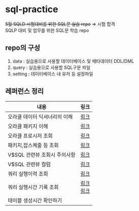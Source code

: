 # sql-practice
<s>5월 SQLD 시험대비를 위한 SQL문 실습 repo</s> => 시험 합격  
SQLP 대비 및 업무를 위한 SQL문 학습 repo

## repo의 구성
1. data : 실습용으로 사용할 데이터베이스 및 메타데이터 DDL/DML
2. query : 실습용으로 사용할 SQL구문 파일
3. setting : 데이터베이스 내 유저 등 설정파일

## 레퍼런스 정리
|내용|링크|
|---|---|
|오라클 데이터 딕셔너리의 이해|[링크](https://tocsg.tistory.com/78)|
|오라클 패키지 이해|[링크](https://coding-factory.tistory.com/456)|
|오라클 프로시저 조회|[링크](https://gent.tistory.com/108)|
|패키지,잡스케줄 등 조회|[링크](https://m.blog.naver.com/PostView.nhn?blogId=eyekdk&logNo=60189429188&proxyReferer=https:%2F%2Fwww.google.com%2F)|
|V$SQL 관련뷰 조회시 주의사항|[링크](https://ukja.tistory.com/323)|
|V$SQL 관련뷰 컬럼|[링크](https://hyunki1019.tistory.com/42)|
|쿼리 실행이력 조회|[링크](http://blog.naver.com/PostView.nhn?blogId=webmaster23&logNo=220909957416&parentCategoryNo=&categoryNo=3&viewDate=&isShowPopularPosts=false&from=postView)|
|쿼리 실행시간 기록 조회|[링크](https://hellowk1.blogspot.com/2018/06/oracle-db.html) <br>[링크](https://tyboss.tistory.com/entry/Oracle-%EC%98%A4%EB%9D%BC%ED%81%B4-%EC%BF%BC%EB%A6%AC-%EC%8B%9C%EA%B0%84)|
|테이블 생성시간 확인하기||
